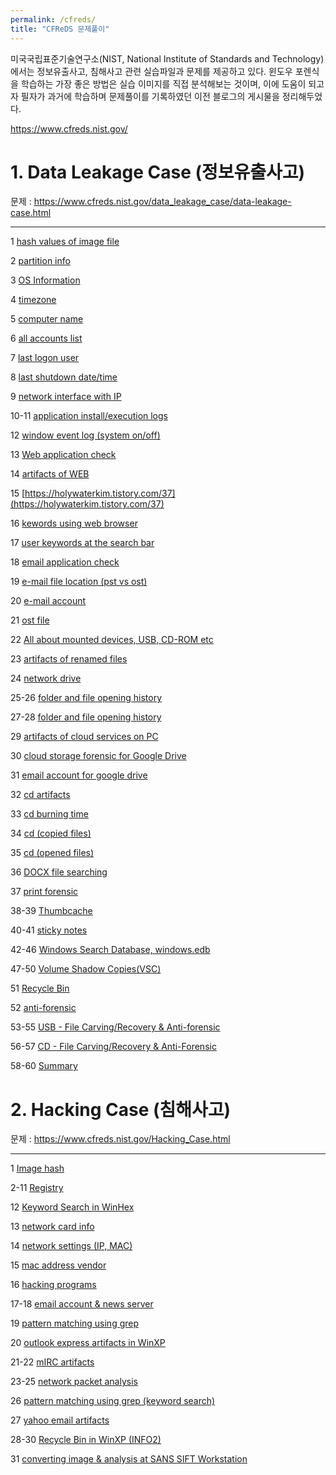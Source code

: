 ```yaml
---
permalink: /cfreds/
title: "CFReDS 문제풀이"
---
```


미국국립표준기술연구소(NIST, National Institute of Standards and Technology)에서는 정보유출사고, 침해사고 관련 실습파일과 문제를 제공하고 있다. 
윈도우 포렌식을 학습하는 가장 좋은 방법은 실습 이미지를 직접 분석해보는 것이며, 이에 도움이 되고자 필자가 과거에 학습하며 문제풀이를 기록하였던 이전 블로그의 게시물을 정리해두었다.

<https://www.cfreds.nist.gov/>


# 1. Data Leakage Case (정보유출사고)

문제 : <https://www.cfreds.nist.gov/data_leakage_case/data-leakage-case.html>

* * *

1 [hash values of image file](https://holywaterkim.tistory.com/4)
 
2 [partition info](https://holywaterkim.tistory.com/11)

3 [OS Information](https://holywaterkim.tistory.com/12)

4 [timezone](https://holywaterkim.tistory.com/13)

5 [computer name](https://holywaterkim.tistory.com/14)

6 [all accounts list](https://holywaterkim.tistory.com/15)

7 [last logon user](https://holywaterkim.tistory.com/16)

8 [last shutdown date/time](https://holywaterkim.tistory.com/17)

9 [network interface with IP](https://holywaterkim.tistory.com/18)

10-11 [application install/execution logs](https://holywaterkim.tistory.com/33)

12 [window event log (system on/off)](https://holywaterkim.tistory.com/34)

13 [Web application check](https://holywaterkim.tistory.com/35)

14 [artifacts of WEB](https://holywaterkim.tistory.com/36)

15 [https://holywaterkim.tistory.com/37](https://holywaterkim.tistory.com/37)

16 [kewords using web browser](https://holywaterkim.tistory.com/38)

17 [user keywords at the search bar](https://holywaterkim.tistory.com/39)

18 [email application check](https://holywaterkim.tistory.com/40)

19 [e-mail file location (pst vs ost)](https://holywaterkim.tistory.com/41)

20 [e-mail account](https://holywaterkim.tistory.com/42)

21 [ost file](https://holywaterkim.tistory.com/43)

22 [All about mounted devices, USB, CD-ROM etc](https://holywaterkim.tistory.com/44)

23 [artifacts of renamed files](https://holywaterkim.tistory.com/46)

24 [network drive](https://holywaterkim.tistory.com/47)

25-26 [folder and file opening history](https://holywaterkim.tistory.com/48)

27-28 [folder and file opening history](https://holywaterkim.tistory.com/49)

29 [artifacts of cloud services on PC](https://holywaterkim.tistory.com/50)

30 [cloud storage forensic for Google Drive](https://holywaterkim.tistory.com/51)

31 [email account for google drive](https://holywaterkim.tistory.com/52)

32 [cd artifacts](https://holywaterkim.tistory.com/53)

33 [cd burning time](https://holywaterkim.tistory.com/62)

34 [cd (copied files)](https://holywaterkim.tistory.com/63)

35 [cd (opened files)](https://holywaterkim.tistory.com/64)

36 [DOCX file searching](https://holywaterkim.tistory.com/65)

37 [print forensic](https://holywaterkim.tistory.com/66)

38-39 [Thumbcache](https://holywaterkim.tistory.com/67)

40-41 [sticky notes](https://holywaterkim.tistory.com/69)

42-46 [Windows Search Database, windows.edb](https://holywaterkim.tistory.com/70)

47-50 [Volume Shadow Copies(VSC)](https://holywaterkim.tistory.com/75)

51 [Recycle Bin](https://holywaterkim.tistory.com/76)

52 [anti-forensic](https://holywaterkim.tistory.com/77)

53-55 [USB - File Carving/Recovery & Anti-forensic](https://holywaterkim.tistory.com/78)

56-57 [CD - File Carving/Recovery & Anti-Forensic](https://holywaterkim.tistory.com/80)

58-60 [Summary](https://holywaterkim.tistory.com/81)



# 2. Hacking Case (침해사고)

문제 : <https://www.cfreds.nist.gov/Hacking_Case.html>

* * *

1 [Image hash](https://holywaterkim.tistory.com/82)

2-11 [Registry](https://holywaterkim.tistory.com/83)
 
12 [Keyword Search in WinHex](https://holywaterkim.tistory.com/84)
 
13 [network card info](https://holywaterkim.tistory.com/85)
 
14 [network settings (IP, MAC)](https://holywaterkim.tistory.com/86)
 
15 [mac address vendor](https://holywaterkim.tistory.com/87)
 
16 [hacking programs](https://holywaterkim.tistory.com/88)
 
17-18 [email account & news server](https://holywaterkim.tistory.com/89)
 
19 [pattern matching using grep](https://holywaterkim.tistory.com/90)
 
20 [outlook express artifacts in WinXP](https://holywaterkim.tistory.com/91)
 
21-22 [mIRC artifacts](https://holywaterkim.tistory.com/92)
 
23-25 [network packet analysis](https://holywaterkim.tistory.com/93)
 
26 [pattern matching using grep (keyword search)](https://holywaterkim.tistory.com/94)
 
27 [yahoo email artifacts](https://holywaterkim.tistory.com/95)

28-30 [Recycle Bin in WinXP (INFO2)](https://holywaterkim.tistory.com/96)

31 [converting image & analysis at SANS SIFT Workstation](https://holywaterkim.tistory.com/97)


